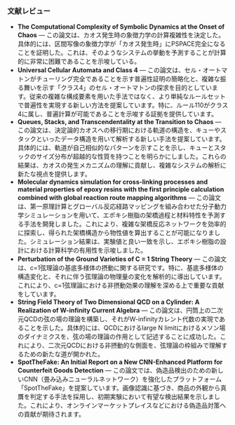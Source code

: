### 文献レビュー
- **The Computational Complexity of Symbolic Dynamics at the Onset of Chaos** — この論文は、カオス発生時の象徴力学の計算複雑性を決定した。具体的には、区間写像の象徴力学が「カオス発生時」にPSPACE完全になることを証明した。これは、そのようなシステムの挙動を予測することが計算的に非常に困難であることを示唆している。
- **Universal Cellular Automata and Class 4** — この論文は、セル・オートマトンがチューリング完全であることを示す普遍性証明の簡略化と、複雑な振る舞いを示す「クラス4」のセル・オートマトンの探求を目的としています。従来の複雑な構成要素を用いた手法ではなく、より単純なルールセットで普遍性を実現する新しい方法を提案しています。特に、ルール110がクラス4に属し、普遍計算が可能であることを示唆する証拠を提供しています。
- **Queues, Stacks, and Transcendentality at the Transition to Chaos** — この論文は、決定論的カオスへの移行期における軌道の構造を、キューやスタックといったデータ構造を用いて解析する新しい手法を提案しています。具体的には、軌道が自己相似的なパターンを示すことを示し、キューとスタックのサイズ分布が超越的な性質を持つことを明らかにしました。これらの結果は、カオスの発生メカニズムの理解に貢献し、複雑なシステムの解析に新たな視点を提供します。
- **Molecular dynamics simulation for cross-linking processes and material properties of epoxy resins with the first principle calculation combined with global reaction route mapping algorithms** — この論文は、第一原理計算とグローバル反応経路マッピングを組み合わせた分子動力学シミュレーションを用いて、エポキシ樹脂の架橋過程と材料特性を予測する手法を開発しました。これにより、複雑な架橋反応ネットワークを効率的に探索し、得られた架橋構造から物性値を算出することが可能になりました。シミュレーション結果は、実験値と良い一致を示し、エポキシ樹脂の設計における計算科学の有用性を示唆しました。
- **Perturbation of the Ground Varieties of C = 1 String Theory** — この論文は、c=1弦理論の基底多様体の摂動に関する研究です。特に、基底多様体の構造変化と、それに伴う弦理論の物理量の変化を解析的に導出しています。これにより、c=1弦理論における非摂動効果の理解を深める上で重要な貢献をしています。
- **String Field Theory of Two Dimensional QCD on a Cylinder: A Realization of W-infinity Current Algebra** — この論文は、円筒上の二次元QCDの弦の場の理論を構築し、それがW-infinityカレント代数の実現であることを示した。具体的には、QCDにおけるlarge N limitにおけるメソン場のダイナミクスを、弦の場の理論の作用として記述することに成功した。これにより、二次元QCDにおける非摂動的な側面を、弦理論の枠組みで理解するための新たな道が開かれた。
- **SpotTheFake: An Initial Report on a New CNN-Enhanced Platform for Counterfeit Goods Detection** — この論文では、偽造品検出のための新しいCNN（畳み込みニューラルネットワーク）を強化したプラットフォーム「SpotTheFake」を提案しています。画像認識に基づき、商品の外観から真贋を判定する手法を採用し、初期実験において有望な検出結果を示しました。これにより、オンラインマーケットプレイスなどにおける偽造品対策への貢献が期待されます。